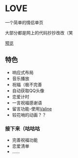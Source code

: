# LOVE
一个简单的情侣单页

大部分都是网上的代码抄抄改改（笑

[预览](https://chenyuhan.panjianhao.top)

## 特色
* 响应式布局
* 音乐播放
* 祝福（极不完善
* 自动获取QQ头像
* 恋爱计时
* 一言祝福感谢语
* 留言功能-使用[Valine ](https://valine.js.org/)
* 较花哨的动画？？

### 接下来（咕咕咕
* 完善祝福功能
* 恋爱清单
* ......
